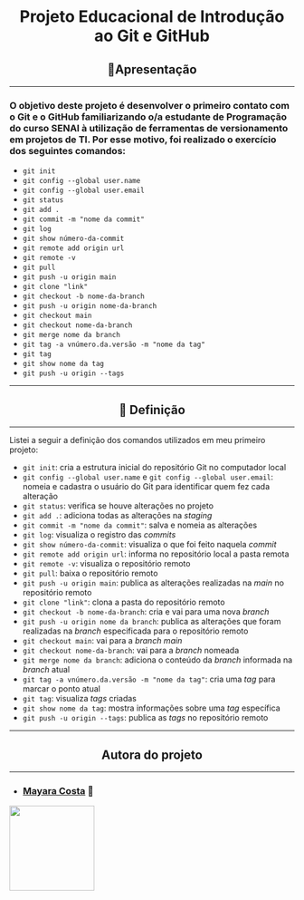 # <center>Projeto Educacional de Introdução ao Git e GitHub<center>
## <center>📌Apresentação <center>
___
### O objetivo deste projeto é desenvolver o primeiro contato com o Git e o GitHub familiarizando o/a estudante de Programação do curso **SENAI** à utilização de ferramentas de versionamento em projetos de TI. Por esse motivo, foi realizado o exercício dos seguintes comandos:

- `git init`
- `git config --global user.name`
- `git config --global user.email`
- `git status`
- `git add .`
- `git commit -m "nome da commit"`
- `git log`
- `git show número-da-commit`
- `git remote add origin url`
- `git remote -v`
- `git pull`
- `git push -u origin main`
- `git clone "link"`
- `git checkout -b nome-da-branch`
- `git push -u origin nome-da-branch`
- `git checkout main`
- `git checkout nome-da-branch`
- `git merge nome da branch`
- `git tag -a vnúmero.da.versão -m "nome da tag"`
- `git tag`
- `git show nome da tag`
- `git push -u origin --tags`

___
## <center>📓 Definição <center>
___
Listei a seguir a definição dos comandos utilizados em meu primeiro projeto: 

- `git init`: cria a estrutura inicial do repositório Git no computador local
- `git config --global user.name` e `git config --global user.email`: nomeia e cadastra o usuário do Git para identificar quem fez cada alteração
- `git status`: verifica se houve alterações no projeto
- `git add .`: adiciona todas as alterações na *staging*
- `git commit -m "nome da commit"`: salva e nomeia as alterações 
- `git log`: visualiza o registro das *commits* 
- `git show número-da-commit`: visualiza o que foi feito naquela *commit* 
- `git remote add origin url`: informa no repositório local a pasta remota
- `git remote -v`: visualiza o repositório remoto
- `git pull`: baixa o repositório remoto 
- `git push -u origin main`: publica as alterações realizadas na *main* no repositório remoto
- `git clone "link"`: clona a pasta do repositório remoto
- `git checkout -b nome-da-branch`: cria e vai para uma nova *branch*
- `git push -u origin nome da branch`: publica as alterações que foram realizadas na *branch* especificada para o repositório remoto
- `git checkout main`: vai para a *branch main*
- `git checkout nome-da-branch`: vai para a *branch* nomeada
- `git merge nome da branch`: adiciona o conteúdo da *branch* informada na *branch* atual
- `git tag -a vnúmero.da.versão -m "nome da tag"`: cria uma *tag* para marcar o ponto atual
- `git tag`: visualiza *tags* criadas
- `git show nome da tag`: mostra informações sobre uma *tag* específica
- `git push -u origin --tags`: publica as *tags* no repositório remoto 

___
## <center>Autora do projeto<center>
___
- ### [Mayara Costa](https://github.com/c-myr) 🖖
<img src="https://lh3.googleusercontent.com/neAHFC66bbQIh7GaHKUmM_9hxvsd-43WcC2Or_hle9vVyWRQVwUyaQ3_5ahKaqC7dIyXXNsu2TGlyfsIFN_4BQM5Y8r0NAPA8XEa_5r0pKmxpZ7easI9tsz-QVxKZJ6WoB2GIKKXrtKp2JOT-VhVLWTZCpUf-3lI8zlhvn5YKMh9BFOtzOMBWIV3m1mEne337A_XpAAVxWGOTHLsq0UCCFWdQjmExhT3K5susBjmS2-Lsgn-XXz-1L6ROq7y6eJAmEtGR4dbqfyrEthwlCyy8KRqz2L19-ExuM83vq3yqydoaerOFYJZf4ohwJvoMu6kFEHGsjkABNEjZgKGWtTYxsMOnIl-3EBPkPFizt3vCwskiLTD3sB9Q1be8LH_WWglEnkOcWeA0gP8A24FDrI2t18Z8roYdnbTrkXyXosA_DVqe41o6Tk3wl6img1B8yUyMVJ44FlfkN6hof_3gY0AVbdgFp3Ag_0qYeBGrr4Yb4qA1YfxN0TUJ4nCu8JkLoe0lKIVb84hUId-2hCDK6e1ZbtZnt9CjQ82feNXo6yGrNHTxeMf44J030su2RX83CXVifhIyMmZLNKzhRqR6B4RRzvnYaXJSl_U_EDIKlodeCf8nXY3y5OtNgjplMXGBc3Ttb0VTU2h1-IO0Uj6M3YYDQL4VmschnSsUhPFvHTwk2109RO9n6QhGqkpUAjhD2DsuP6aYRhjfWLpl2HZVCaisvvi8edFHYnvOXCSc4ZO0Ub1P3VrrpH6JyXa2Q=s512-no?authuser=0" width= "150" height="150" > 


